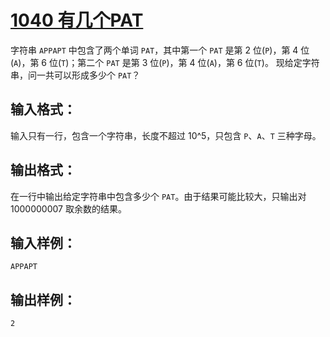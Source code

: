 # [1040 有几个PAT](https://pintia.cn/problem-sets/994805260223102976/problems/994805282389999616)

字符串 `APPAPT` 中包含了两个单词 `PAT`，其中第一个 `PAT` 是第 2 位(`P`)，第 4 位(`A`)，第 6 位(`T`)；第二个 `PAT` 是第 3 位(`P`)，第 4 位(`A`)，第 6 位(`T`)。
现给定字符串，问一共可以形成多少个 `PAT`？

## 输入格式：

输入只有一行，包含一个字符串，长度不超过 10^5，只包含 `P`、`A`、`T` 三种字母。

## 输出格式：

在一行中输出给定字符串中包含多少个 `PAT`。由于结果可能比较大，只输出对 1000000007 取余数的结果。

## 输入样例：

```
APPAPT
```

## 输出样例：

```
2
```
